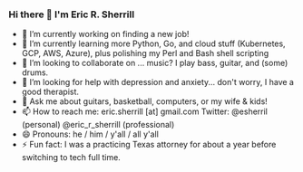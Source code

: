 ### Hi there 👋  I'm Eric R. Sherrill

<!--
**esherrill/esherrill** is a ✨ _special_ ✨ repository because its `README.md` (this file) appears on your GitHub profile.

Here are some ideas to get you started:
-->
- 🔭 I’m currently working on finding a new job!
- 🌱 I’m currently learning more Python, Go, and cloud stuff (Kubernetes, GCP, AWS, Azure), plus polishing my Perl and Bash shell scripting
- 👯 I’m looking to collaborate on ... music? I play bass, guitar, and (some) drums.
- 🤔 I’m looking for help with depression and anxiety... don't worry, I have a good therapist.
- 💬 Ask me about guitars, basketball, computers, or my wife & kids!
- 📫 How to reach me: eric.sherrill [at] gmail.com Twitter: @esherril (personal) @eric_r_sherrill (professional)
- 😄 Pronouns: he / him / y'all / all y'all
- ⚡ Fun fact: I was a practicing Texas attorney for about a year before switching to tech full time.

